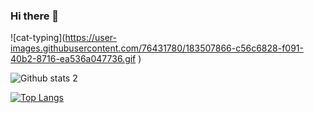 ### Hi there 👋

<!--
**melisacortuk/melisacortuk** is a ✨ _special_ ✨ repository because its `README.md` (this file) appears on your GitHub profile.

Here are some ideas to get you started:

- 🔭 I’m currently working on ...
- 🌱 I’m currently learning ...
- 👯 I’m looking to collaborate on ...
- 🤔 I’m looking for help with ...
- 💬 Ask me about ...
- 📫 How to reach me: ...
- 😄 Pronouns: ...
- ⚡ Fun fact: ...
-->
![cat-typing](https://user-images.githubusercontent.com/76431780/183507866-c56c6828-f091-40b2-8716-ea536a047736.gif <style>="width: 200px;"</style>)


![Github stats 2](https://github-readme-stats.vercel.app/api?username=melisacortuk&show_icons=true&hide=contribs,prs&cache_seconds=86400&theme=material-palenight)

[![Top Langs](https://github-readme-stats.vercel.app/api/top-langs/?username=melisacortuk&layout=compact)](https://github.com/anuraghazra/github-readme-stats)
